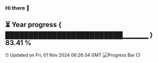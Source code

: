 ### Hi there 👋
⏳ Year progress { █████████████████████████▁▁▁▁▁ } 83.41 %
---
⏰ Updated on Fri, 01 Nov 2024 06:26:34 GMT
![Progress Bar CI](https://github.com/liununu/liununu/workflows/Progress%20Bar%20CI/badge.svg)
